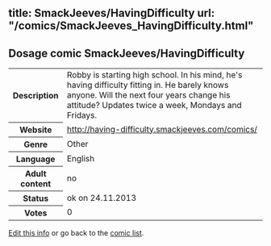 title: SmackJeeves/HavingDifficulty
url: "/comics/SmackJeeves_HavingDifficulty.html"
---
Dosage comic SmackJeeves/HavingDifficulty
-----------------------------------------

<p id="msg"></p>
<script type="text/javascript">
if (window.location.search === '?edit_info_mail=sent_ok') {
  var elem = document.getElementById("msg");
  elem.innerHTML = 'Edited information sucessfully sent for review, which is usually done daily. Thanks!';
  elem.className = 'ok';
}
</script>
<table class="comicinfo">
<tr>
<th>Description</th><td>Robby is starting high school. In his mind, he's having difficulty fitting in. He barely knows anyone. Will the next four years change his attitude? Updates twice a week, Mondays and Fridays.</td>
</tr>
<tr>
<th>Website</th><td><a href="http://having-difficulty.smackjeeves.com/comics/">http://having-difficulty.smackjeeves.com/comics/</a></td>
</tr>
<tr>
<th>Genre</th><td>Other</td>
</tr>
<tr>
<th>Language</th><td>English</td>
</tr>
<tr>
<th>Adult content</th><td>no</td>
</tr>
<tr>
<th>Status</th><td>ok on 24.11.2013</td>
</tr>
<tr>
<th>Votes</th><td>0</td>
</tr>
</table>

[Edit this info](SmackJeeves_HavingDifficulty_edit.html) or go back to the [comic list](../comic-index.html).
